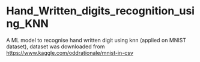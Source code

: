 # Hand_Written_digits_recognition_using_KNN
A ML model to recognise hand written digit using knn (applied on MNIST dataset),
dataset was downloaded from https://www.kaggle.com/oddrationale/mnist-in-csv
